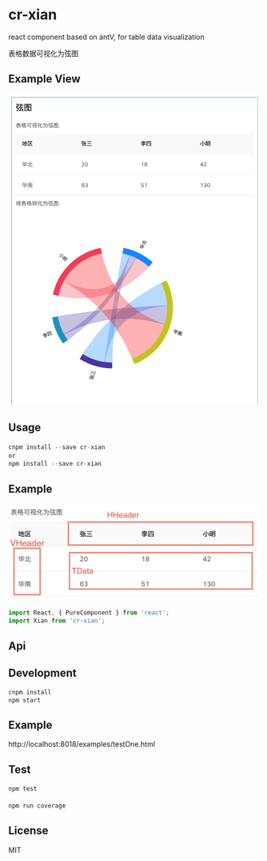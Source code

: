 # cr-xian

react component based on antV, for table data visualization

表格数据可视化为弦图


## Example View
<img src='./github/example2.png' alt='example' />

## Usage
```jsx
cnpm install --save cr-xian
or 
npm install --save cr-xian
```

## Example
<img src='./github/data-example.png' alt='example' />

```js
import React, { PureComponent } from 'react';
import Xian from 'cr-xian';

```

## Api


## Development

```
cnpm install
npm start
```

## Example

http://localhost:8018/examples/testOne.html

## Test
  ```js
  npm test
  
  npm run coverage
  ```



## License

MIT
